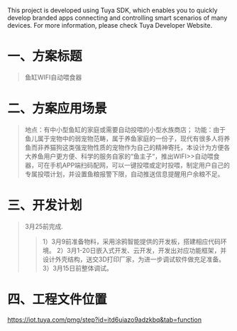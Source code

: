 This project is developed using Tuya SDK, which enables you to quickly develop branded apps connecting and controlling smart scenarios of many devices.         For more information, please check Tuya Developer Website.

一、方案标题
==

>鱼缸WIFI自动喂食器

二、方案应用场景
==

>地点：有中小型鱼缸的家庭或需要自动投喂的小型水族商店；
>功能：由于鱼儿属于宠物中的弱宠物范畴，属于养鱼家庭的一份子，现代有很多人将养鱼而非养猫狗这类强宠物性质的宠物作为自己的精神寄托，本设计为方便各大养鱼用户更方便、科学的服务自家的“鱼主子“，推出WIFI>>自动喂食器，可在手机APP端扫码配网，可以一键投喂或定时投喂，制定用户自己的专属投喂计划，并设置鱼粮报警下限，自动推送信息提醒用户余粮不足。

三、开发计划
==

>3月25前完成.
>>1）3月9前准备物料，采用涂鸦智能提供的开发板，搭建相应代码环境。
>>2）3月1-20日嵌入式开发、云开发，开发出对应功能框架，并设计外壳结构，送交3D打印厂家，为进一步调试软件做充足准备。
>>3）3月15日前整体调试。

四、工程文件位置
==

https://iot.tuya.com/pmg/step?id=itd6uiazo9adzkbq&tab=function
